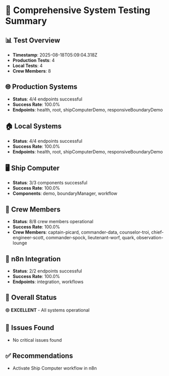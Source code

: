 # 🚀 Comprehensive System Testing Summary

## 📊 Test Overview
- **Timestamp**: 2025-08-18T05:09:04.318Z
- **Production Tests**: 4
- **Local Tests**: 4
- **Crew Members**: 8

## 🌐 Production Systems
- **Status**: 4/4 endpoints successful
- **Success Rate**: 100.0%
- **Endpoints**: health, root, shipComputerDemo, responsiveBoundaryDemo

## 🏠 Local Systems
- **Status**: 4/4 endpoints successful
- **Success Rate**: 100.0%
- **Endpoints**: health, root, shipComputerDemo, responsiveBoundaryDemo

## 🖥️ Ship Computer
- **Status**: 3/3 components successful
- **Success Rate**: 100.0%
- **Components**: demo, boundaryManager, workflow

## 👥 Crew Members
- **Status**: 8/8 crew members operational
- **Success Rate**: 100.0%
- **Crew Members**: captain-picard, commander-data, counselor-troi, chief-engineer-scott, commander-spock, lieutenant-worf, quark, observation-lounge

## 🤖 n8n Integration
- **Status**: 2/2 endpoints successful
- **Success Rate**: 100.0%
- **Endpoints**: integration, workflows

## 🎯 Overall Status
🟢 **EXCELLENT** - All systems operational

## 🚨 Issues Found
- No critical issues found

## ✅ Recommendations
- Activate Ship Computer workflow in n8n
